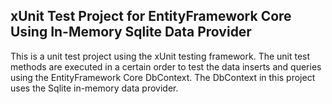 ## xUnit Test Project for EntityFramework Core Using In-Memory Sqlite Data Provider

This is a unit test project using the xUnit testing framework. The unit test methods are executed in a certain order to test the data inserts and queries using the EntityFramework Core DbContext. The DbContext in this project uses the Sqlite in-memory data provider.